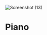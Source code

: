![Screenshot (13)](https://github.com/VaishnaviGangamwar/Piano/assets/144339881/f5528546-e66a-473e-b23f-f712eea7534a)
# Piano
